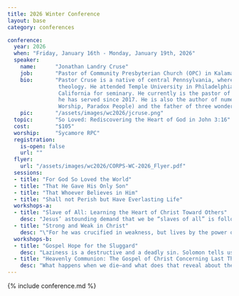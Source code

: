 ```yaml
---
title: 2026 Winter Conference
layout: base
category: conferences

conference:
  year: 2026
  when: "Friday, January 16th - Monday, January 19th, 2026"
  speaker:
    name:      "Jonathan Landry Cruse"
    job:       "Pastor of Community Presbyterian Church (OPC) in Kalamazoo, MI"
    bio:       "Pastor Cruse is a native of central Pennsylvania, where he grew up in a home that loved sports, movies, and Reformed \
                theology. He attended Temple University in Philadelphia, after which he married his wife, Kerri Ann, and moved to \
                California for seminary. He currently is the pastor of Community Presbyterian Church (OPC) in Kalamazoo, Michigan, where \
                he has served since 2017. He is also the author of numerous books (e.g. The Character of Christ, What Happens When We \
                Worship, Paradox People) and the father of three wonderful children. "
    pic:       "/assets/images/wc2026/jcruse.png"
  topic:       "So Loved: Rediscovering the Heart of God in John 3:16" 
  cost:        "$105"
  worship:     "Sycamore RPC"
  registration:
    is-open: false
    url: ""
  flyer:
    url: "/assets/images/wc2026/CORPS-WC-2026_Flyer.pdf"
  sessions:
  - title: "For God So Loved the World"
  - title: "That He Gave His Only Son"
  - title: "That Whoever Believes in Him"
  - title: "Shall not Perish but Have Everlasting Life"
  workshops-a:
  - title: "Slave of All: Learning the Heart of Christ Toward Others"  
    desc: "Jesus’ astounding demand that we be “slaves of all” is followed up with an astonishing claim: “For even the Son of Man came not to be served but to serve, and to give his life as a ransom for many” (Mark 10:44-45). In this workshop, we will investigate how knowing the heart of Christ for us– the heart that led Him to suffer and die–leads us to the radical formation of a servant heart of love towards others."  
  - title: "Strong and Weak in Christ"  
    desc: "\"For he was crucified in weakness, but lives by the power of God. For we also are weak in him, but in dealing with you we will live with him by the power of God\" (2 Cor. 13:4). To be a Christian is to know you are weak and also to know you are to be strong in God. How does our weakness and strength relate? How do we live in Christ's suffering and power at the same time? We will consider this theme in our workshop and find its relation to our flourishing in Christ. Material for this workshop will be pulled from Andy Crouch's highly-regarded book, Strong and Weak. "  
  workshops-b:
  - title: "Gospel Hope for the Sluggard"  
    desc: "Laziness is a destructive and a deadly sin. Solomon tells us, “Whoever is slack in his work is a brother to him who destroys” and “The desire of the sluggard kills him” (Prov. 18:9; 21:25). This workshop will first examine the nature and dangers of this sin. Second, it will explore how the cure for laziness is found in the gospel of Jesus Christ, not our own efforts. Third, it will outline practical steps we can take, in light of the gospel, to combat this sin."
  - title: "Heavenly Communion: The Gospel of Christ Concerning Last Things"
    desc: "What happens when we die—and what does that reveal about the gospel itself? This workshop explores the destiny of every soul in light of Christ’s redeeming work. We will consider both the believer’s communion with God in glory and the unbeliever’s separation from Him in judgment. From creation and the fall to the resurrection and final day, Scripture unfolds a sobering yet hope-filled story: that eternal life is fellowship with the living God through His Son. Understanding heaven and hell rightly reshapes how we live, worship, and hope in the present."
---
```

{% include conference.md %}
